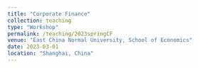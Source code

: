 ```yaml
---
title: "Corporate Finance"
collection: teaching
type: "Workshop"
permalink: /teaching/2023springCF
venue: "East China Normal University, School of Economics"
date: 2023-03-01
location: "Shanghai, China"
---
```


